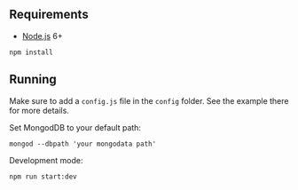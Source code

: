 ## Requirements

- [Node.js](https://nodejs.org/en/) 6+

```shell
npm install
```


## Running

Make sure to add a `config.js` file in the `config` folder. See the example there for more details.

Set MongodDB to your default path:

```shell
mongod --dbpath 'your mongodata path'
```

Development mode:

```shell
npm run start:dev
```
